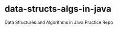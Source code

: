 data-structs-algs-in-java
=========================

Data Structures and Algorithms in Java Practice Repo